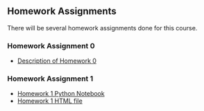## Homework Assignments

There will be several homework assignments done for this course.

### Homework Assignment 0
* [Description of Homework 0](https://bu-ie-582.github.io/fall21-ovren1/HW0test/IE582_Fall21_Homework_0.pdf)


### Homework Assignment 1
* [Homework 1 Python Notebook](https://github.com/BU-IE-582/fall21-ovren1/blob/main/HW1/HW1.ipynb)
* [Homework 1 HTML file](https://github.com/BU-IE-582/fall21-ovren1/blob/main/HW1/HW1.html)
